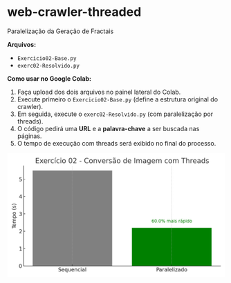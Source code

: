 # web-crawler-threaded

Paralelização da Geração de Fractais

**Arquivos:**
- `Exercicio02-Base.py`
- `exerc02-Resolvido.py`

**Como usar no Google Colab:**
1. Faça upload dos dois arquivos no painel lateral do Colab.
2. Execute primeiro o `Exercicio02-Base.py` (define a estrutura original do crawler).
3. Em seguida, execute o `exerc02-Resolvido.py` (com paralelização por threads).
4. O código pedirá uma **URL** e a **palavra-chave** a ser buscada nas páginas.
5. O tempo de execução com threads será exibido no final do processo.

![Gráfico de comparação](grafico_ex02.png)
